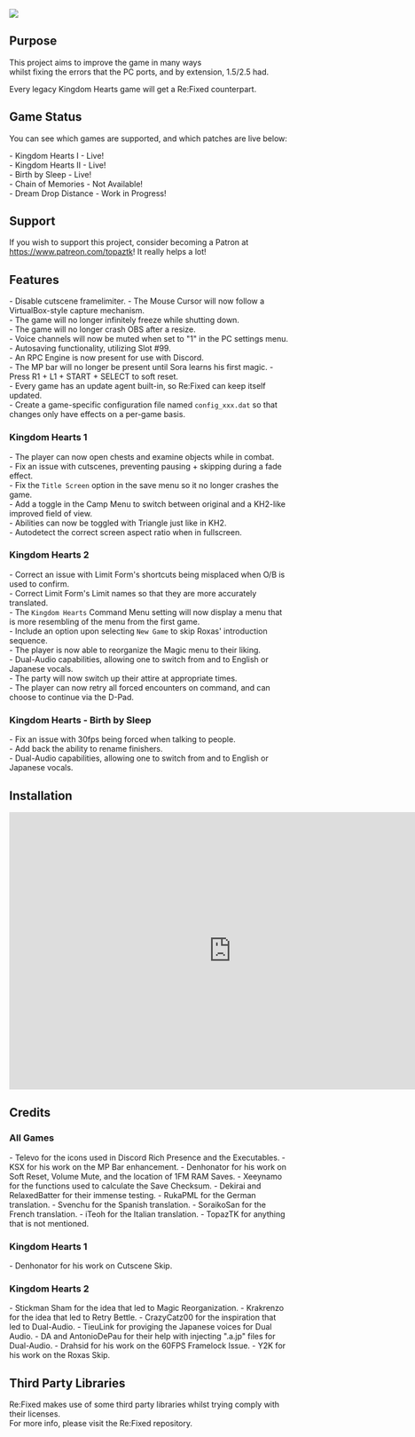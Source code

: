 ![](https://user-images.githubusercontent.com/95656963/171788826-e2049957-b00b-4502-87e9-6cf7df9d8efd.png)

## Purpose

This project aims to improve the game in many ways  
whilst fixing the errors that the PC ports, and by extension, 1.5/2.5 had.  
  
Every legacy Kingdom Hearts game will get a Re:Fixed counterpart.

## Game Status

You can see which games are supported, and which patches are live below:

\- Kingdom Hearts I - Live!  
\- Kingdom Hearts II - Live!  
\- Birth by Sleep - Live!  
\- Chain of Memories - Not Available!  
\- Dream Drop Distance - Work in Progress!   

## Support

If you wish to support this project, consider becoming a Patron at https://www.patreon.com/topaztk! It really helps a lot!

## Features

\- Disable cutscene framelimiter.
\- The Mouse Cursor will now follow a VirtualBox-style capture mechanism.  
\- The game will no longer infinitely freeze while shutting down.  
\- The game will no longer crash OBS after a resize.  
\- Voice channels will now be muted when set to "1" in the PC settings menu.  
\- Autosaving functionality, utilizing Slot #99.  
\- An RPC Engine is now present for use with Discord.  
\- The MP bar will no longer be present until Sora learns his first magic. 
\- Press R1 + L1 + START + SELECT to soft reset.  
\- Every game has an update agent built-in, so Re:Fixed can keep itself updated.  
\- Create a game-specific configuration file named `config_xxx.dat` so that changes only have effects on a per-game basis.  

### Kingdom Hearts 1

\- The player can now open chests and examine objects while in combat.  
\- Fix an issue with cutscenes, preventing pausing + skipping during a fade effect.  
\- Fix the `Title Screen` option in the save menu so it no longer crashes the game.  
\- Add a toggle in the Camp Menu to switch between original and a KH2-like improved field of view.  
\- Abilities can now be toggled with Triangle just like in KH2.  
\- Autodetect the correct screen aspect ratio when in fullscreen.  


### Kingdom Hearts 2

\- Correct an issue with Limit Form's shortcuts being misplaced when O/B is used to confirm.  
\- Correct Limit Form's Limit names so that they are more accurately translated.  
\- The `Kingdom Hearts` Command Menu setting will now display a menu that is more resembling of the menu from the first game.  
\- Include an option upon selecting `New Game` to skip Roxas' introduction sequence.  
\- The player is now able to reorganize the Magic menu to their liking.  
\- Dual-Audio capabilities, allowing one to switch from and to English or Japanese vocals.  
\- The party will now switch up their attire at appropriate times.  
\- The player can now retry all forced encounters on command, and can choose to continue via the D-Pad.  


### Kingdom Hearts - Birth by Sleep

\- Fix an issue with 30fps being forced when talking to people.  
\- Add back the ability to rename finishers.  
\- Dual-Audio capabilities, allowing one to switch from and to English or Japanese vocals.  


## Installation

<iframe width="800" height="500" src="https://www.youtube.com/embed/CZvX4w_w4Q8?controls=0" title="YouTube video player" frameborder="0" allow="accelerometer; autoplay; clipboard-write; encrypted-media; gyroscope; picture-in-picture" allowfullscreen></iframe>

## Credits

### All Games
\- Televo for the icons used in Discord Rich Presence and the Executables.
\- KSX for his work on the MP Bar enhancement.
\- Denhonator for his work on Soft Reset, Volume Mute, and the location of 1FM RAM Saves.
\- Xeeynamo for the functions used to calculate the Save Checksum.
\- Dekirai and RelaxedBatter for their immense testing.
\- RukaPML for the German translation.
\- Svenchu for the Spanish translation.
\- SoraikoSan for the French translation.
\- iTeoh for the Italian translation.
\- TopazTK for anything that is not mentioned.

### Kingdom Hearts 1
\- Denhonator for his work on Cutscene Skip.

### Kingdom Hearts 2
\- Stickman Sham for the idea that led to Magic Reorganization.
\- Krakrenzo for the idea that led to Retry Bettle.
\- CrazyCatz00 for the inspiration that led to Dual-Audio.
\- TieuLink for proviging the Japanese voices for Dual Audio.
\- DA and AntonioDePau for their help with injecting ".a.jp" files for Dual-Audio.
\- Drahsid for his work on the 60FPS Framelock Issue.
\- Y2K for his work on the Roxas Skip.

## Third Party Libraries

Re:Fixed makes use of some third party libraries whilst trying comply with their licenses.  
For more info, please visit the Re:Fixed repository.
